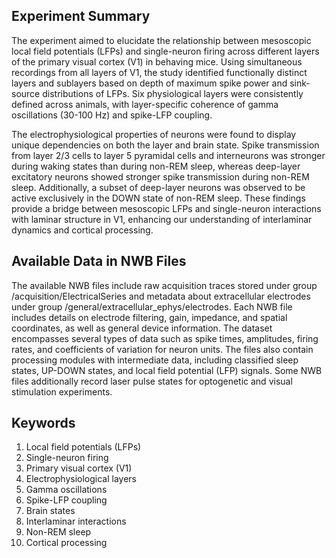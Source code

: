 ## Experiment Summary

The experiment aimed to elucidate the relationship between mesoscopic local field potentials (LFPs) and single-neuron firing across different layers of the primary visual cortex (V1) in behaving mice. Using simultaneous recordings from all layers of V1, the study identified functionally distinct layers and sublayers based on depth of maximum spike power and sink-source distributions of LFPs. Six physiological layers were consistently defined across animals, with layer-specific coherence of gamma oscillations (30-100 Hz) and spike-LFP coupling.

The electrophysiological properties of neurons were found to display unique dependencies on both the layer and brain state. Spike transmission from layer 2/3 cells to layer 5 pyramidal cells and interneurons was stronger during waking states than during non-REM sleep, whereas deep-layer excitatory neurons showed stronger spike transmission during non-REM sleep. Additionally, a subset of deep-layer neurons was observed to be active exclusively in the DOWN state of non-REM sleep. These findings provide a bridge between mesoscopic LFPs and single-neuron interactions with laminar structure in V1, enhancing our understanding of interlaminar dynamics and cortical processing.

## Available Data in NWB Files

The available NWB files include raw acquisition traces stored under group /acquisition/ElectricalSeries and metadata about extracellular electrodes under group /general/extracellular_ephys/electrodes. Each NWB file includes details on electrode filtering, gain, impedance, and spatial coordinates, as well as general device information. The dataset encompasses several types of data such as spike times, amplitudes, firing rates, and coefficients of variation for neuron units. The files also contain processing modules with intermediate data, including classified sleep states, UP-DOWN states, and local field potential (LFP) signals. Some NWB files additionally record laser pulse states for optogenetic and visual stimulation experiments.

## Keywords

1. Local field potentials (LFPs)
2. Single-neuron firing
3. Primary visual cortex (V1)
4. Electrophysiological layers
5. Gamma oscillations
6. Spike-LFP coupling
7. Brain states
8. Interlaminar interactions
9. Non-REM sleep
10. Cortical processing